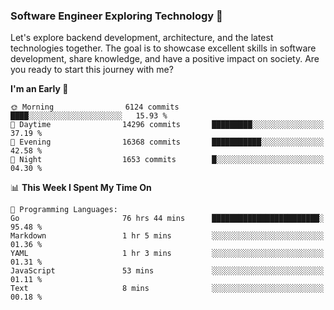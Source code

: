 ### Software Engineer Exploring Technology 🚀 

Let's explore backend development, architecture, and the latest technologies together. The goal is to showcase excellent skills in software development, share knowledge, and have a positive impact on society. Are you ready to start this journey with me?

<!--START_SECTION:waka-->
**I'm an Early 🐤** 

```text
🌞 Morning                6124 commits        ████░░░░░░░░░░░░░░░░░░░░░   15.93 % 
🌆 Daytime                14296 commits       █████████░░░░░░░░░░░░░░░░   37.19 % 
🌃 Evening                16368 commits       ███████████░░░░░░░░░░░░░░   42.58 % 
🌙 Night                  1653 commits        █░░░░░░░░░░░░░░░░░░░░░░░░   04.30 % 
```


📊 **This Week I Spent My Time On** 

```text
💬 Programming Languages: 
Go                       76 hrs 44 mins      ████████████████████████░   95.48 % 
Markdown                 1 hr 5 mins         ░░░░░░░░░░░░░░░░░░░░░░░░░   01.36 % 
YAML                     1 hr 3 mins         ░░░░░░░░░░░░░░░░░░░░░░░░░   01.31 % 
JavaScript               53 mins             ░░░░░░░░░░░░░░░░░░░░░░░░░   01.11 % 
Text                     8 mins              ░░░░░░░░░░░░░░░░░░░░░░░░░   00.18 % 
```


<!--END_SECTION:waka-->

